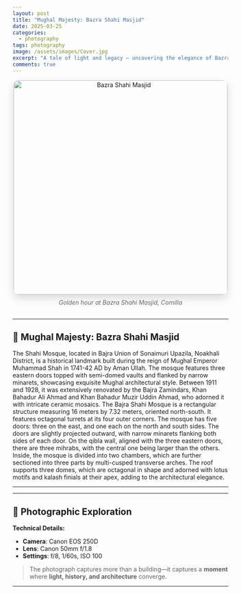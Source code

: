 ```yaml
---
layout: post
title: "Mughal Majesty: Bazra Shahi Masjid"
date: 2025-03-25
categories:
  - photography
tags: photography
image: /assets/images/Cover.jpg
excerpt: "A tale of light and legacy — uncovering the elegance of Bazra Shahi Masjid during the golden hour."
comments: true
---
```


<div style="text-align: center; margin-bottom: 30px;">
  <img src="/mh-majumdar-blog/assets/images/Cover.jpg" alt="Bazra Shahi Masjid"
       style="max-width: 1000px; height: 500px; border-radius: 12px; box-shadow: 0 8px 20px rgba(0,0,0,0.15); display: block; margin: 0 auto;" />
  <p style="font-style: italic; color: #666; margin-top: 10px;">Golden hour at Bazra Shahi Masjid, Comilla</p>
</div>

---

## 🕌 Mughal Majesty: Bazra Shahi Masjid

The Shahi Mosque, located in Bajra Union of Sonaimuri Upazila, Noakhali District, is a historical landmark built during the reign of Mughal Emperor Muhammad Shah in 1741-42 AD by Aman Ullah. The mosque features three eastern doors topped with semi-domed vaults and flanked by narrow minarets, showcasing exquisite Mughal architectural style. Between 1911 and 1928, it was extensively renovated by the Bajra Zamindars, Khan Bahadur Ali Ahmad and Khan Bahadur Muzir Uddin Ahmad, who adorned it with intricate ceramic mosaics. The Bajra Shahi Mosque is a rectangular structure measuring 16 meters by 7.32 meters, oriented north-south. It features octagonal turrets at its four outer corners. The mosque has five doors: three on the east, and one each on the north and south sides. The doors are slightly projected outward, with narrow minarets flanking both sides of each door. On the qibla wall, aligned with the three eastern doors, there are three mihrabs, with the central one being larger than the others. Inside, the mosque is divided into two chambers, which are further sectioned into three parts by multi-cusped transverse arches. The roof supports three domes, which are octagonal in shape and adorned with lotus motifs and kalash finials at their apex, adding to the architectural elegance.

---

---

## 📸 Photographic Exploration

**Technical Details:**

- **Camera**: Canon EOS 250D
- **Lens**: Canon 50mm f/1.8
- **Settings**: f/8, 1/60s, ISO 100

> The photograph captures more than a building—it captures a **moment** where **light, history, and architecture** converge.

---
